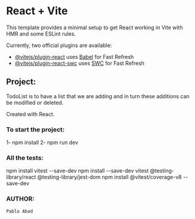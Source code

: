 # React + Vite

This template provides a minimal setup to get React working in Vite with HMR and some ESLint rules.

Currently, two official plugins are available:

- [@vitejs/plugin-react](https://github.com/vitejs/vite-plugin-react/blob/main/packages/plugin-react/README.md) uses [Babel](https://babeljs.io/) for Fast Refresh
- [@vitejs/plugin-react-swc](https://github.com/vitejs/vite-plugin-react-swc) uses [SWC](https://swc.rs/) for Fast Refresh

## Project:
TodoList is to have a list that we are adding and in turn these additions can be modified or deleted.

Created with React. 

### To start the project:
1- npm install
2- npm run dev

### All the tests:
npm install vitest --save-dev
npm install --save-dev vitest @testing-library/react @testing-library/jest-dom
npm install @vitest/coverage-v8 --save-dev

### AUTHOR:
```sh
Pablo Abad
```